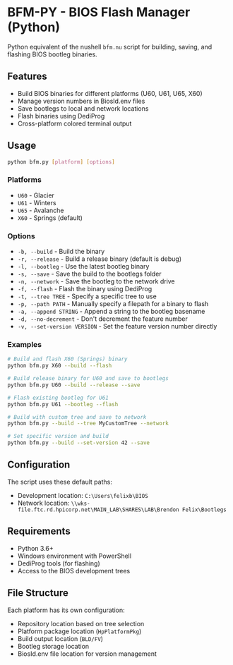 # BFM-PY - BIOS Flash Manager (Python)

Python equivalent of the nushell `bfm.nu` script for building, saving, and flashing BIOS bootleg binaries.

## Features

- Build BIOS binaries for different platforms (U60, U61, U65, X60)
- Manage version numbers in BiosId.env files
- Save bootlegs to local and network locations
- Flash binaries using DediProg
- Cross-platform colored terminal output

## Usage

```bash
python bfm.py [platform] [options]
```

### Platforms
- `U60` - Glacier
- `U61` - Winters  
- `U65` - Avalanche
- `X60` - Springs (default)

### Options

- `-b, --build` - Build the binary
- `-r, --release` - Build a release binary (default is debug)
- `-l, --bootleg` - Use the latest bootleg binary
- `-s, --save` - Save the build to the bootlegs folder
- `-n, --network` - Save the bootleg to the network drive
- `-f, --flash` - Flash the binary using DediProg
- `-t, --tree TREE` - Specify a specific tree to use
- `-p, --path PATH` - Manually specify a filepath for a binary to flash
- `-a, --append STRING` - Append a string to the bootleg basename
- `-d, --no-decrement` - Don't decrement the feature number
- `-v, --set-version VERSION` - Set the feature version number directly

### Examples

```bash
# Build and flash X60 (Springs) binary
python bfm.py X60 --build --flash

# Build release binary for U60 and save to bootlegs
python bfm.py U60 --build --release --save

# Flash existing bootleg for U61
python bfm.py U61 --bootleg --flash

# Build with custom tree and save to network
python bfm.py --build --tree MyCustomTree --network

# Set specific version and build
python bfm.py --build --set-version 42 --save
```

## Configuration

The script uses these default paths:
- Development location: `C:\Users\felixb\BIOS`
- Network location: `\\wks-file.ftc.rd.hpicorp.net\MAIN_LAB\SHARES\LAB\Brendon Felix\Bootlegs`

## Requirements

- Python 3.6+
- Windows environment with PowerShell
- DediProg tools (for flashing)
- Access to the BIOS development trees

## File Structure

Each platform has its own configuration:
- Repository location based on tree selection
- Platform package location (`HpPlatformPkg`)
- Build output location (`BLD/FV`)
- Bootleg storage location
- BiosId.env file location for version management
